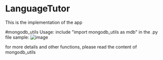 # LanguageTutor
This is the implementation of the app

#mongodb_utils
Usage: include "import mongodb_utils as mdb" in the .py file
sample: 
![image](https://github.com/user-attachments/assets/f0d049dc-1fc6-4561-a472-f3850945f111)


for more details and other functions, please read the content of mongodb_utils 
